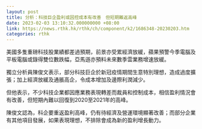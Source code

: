 ```yaml
---
layout: post
title: 分析：科技巨企盈利或因控成本有改善　但短期難返高峰
date: 2023-02-03 13:10:32.000000000 +08:00
link: https://news.rthk.hk/rthk/ch/component/k2/1686348-20230203.htm
categories: rthk
---
```


美國多隻重磅科技股業績都差過預期，前景亦受累經濟放緩，蘋果預警今季電腦及平板電腦或錄得雙位數跌幅，亞馬遜亦預料未來數季雲業務增速放緩。

獨立分析員陳俊文表示，部分科技巨企於新冠疫情期間生意特別理想，造成過度擴張；加上經濟放緩及通脹高企，令成本增加及邊際利潤減少。

但他表示，不少科技企業都因應業務表現轉差而裁員和控制成本，相信盈利情況會有改善，但短期內難以回復到2020至2021年的高峰。

陳俊文認為，科企要重返盈利高峰，仍有待經濟及營運環境顯著改善；而部分企業有其他項目發展，如果表現理想，不排除會成為新的盈利增長動力。
